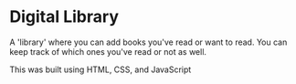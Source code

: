 # Digital Library

A 'library' where you can add books you've read or want to read. You can keep track of which ones you've read or not as well.

This was built using HTML, CSS, and JavaScript
